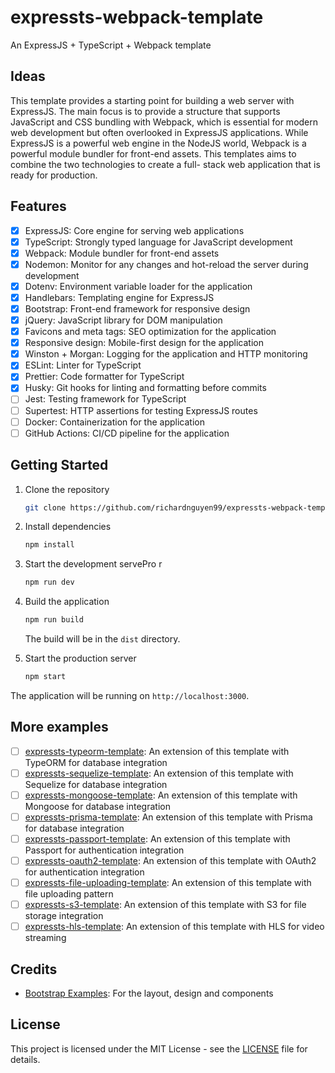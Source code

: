 # expressts-webpack-template

An ExpressJS + TypeScript + Webpack template

## Ideas

This template provides a starting point for building a web server with
ExpressJS. The main focus is to provide a structure that supports JavaScript
and CSS bundling with Webpack, which is essential for modern web development but
often overlooked in ExpressJS applications. While ExpressJS is a powerful web
engine in the NodeJS world, Webpack is a powerful module bundler for front-end
assets. This templates aims to combine the two technologies to create a full-
stack web application that is ready for production.

## Features

- [x] ExpressJS: Core engine for serving web applications
- [x] TypeScript: Strongly typed language for JavaScript development
- [x] Webpack: Module bundler for front-end assets
- [x] Nodemon: Monitor for any changes and hot-reload the server during development
- [x] Dotenv: Environment variable loader for the application
- [x] Handlebars: Templating engine for ExpressJS
- [x] Bootstrap: Front-end framework for responsive design
- [x] jQuery: JavaScript library for DOM manipulation
- [x] Favicons and meta tags: SEO optimization for the application
- [x] Responsive design: Mobile-first design for the application
- [x] Winston + Morgan: Logging for the application and HTTP monitoring
- [x] ESLint: Linter for TypeScript
- [x] Prettier: Code formatter for TypeScript
- [x] Husky: Git hooks for linting and formatting before commits
- [ ] Jest: Testing framework for TypeScript
- [ ] Supertest: HTTP assertions for testing ExpressJS routes
- [ ] Docker: Containerization for the application
- [ ] GitHub Actions: CI/CD pipeline for the application

## Getting Started

1. Clone the repository

    ```bash
    git clone https://github.com/richardnguyen99/expressts-webpack-template
    ```

2. Install dependencies

    ```bash
    npm install
    ```

3. Start the development servePro
r

    ```bash
    npm run dev
    ```

4. Build the application

    ```bash
    npm run build
    ```

    The build will be in the `dist` directory.

5. Start the production server

    ```bash
    npm start
    ```

The application will be running on `http://localhost:3000`.

## More examples

- [ ] [expressts-typeorm-template](#): An extension of this template with TypeORM for database integration
- [ ] [expressts-sequelize-template](#): An extension of this template with Sequelize for database integration
- [ ] [expressts-mongoose-template](#): An extension of this template with Mongoose for database integration
- [ ] [expressts-prisma-template](#): An extension of this template with Prisma for database integration
- [ ] [expressts-passport-template](#): An extension of this template with Passport for authentication integration
- [ ] [expressts-oauth2-template](#): An extension of this template with OAuth2 for authentication integration
- [ ] [expressts-file-uploading-template](#): An extension of this template with file uploading pattern
- [ ] [expressts-s3-template](#): An extension of this template with S3 for file storage integration
- [ ] [expressts-hls-template](#): An extension of this template with HLS for video streaming

## Credits

- [Bootstrap Examples](https://getbootstrap.com/docs/5.3/examples/): For the layout, design and  components

## License

This project is licensed under the MIT License - see the [LICENSE](LICENSE) file for details.
